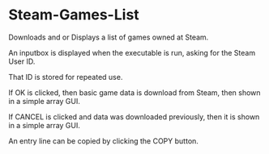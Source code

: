 # Steam-Games-List
Downloads and or Displays a list of games owned at Steam.

An inputbox is displayed when the executable is run, asking for the Steam User ID.

That ID is stored for repeated use.

If OK is clicked, then basic game data is download from Steam, then shown in a simple array GUI.

If CANCEL is clicked and data was downloaded previously, then it is shown in a simple array GUI.

An entry line can be copied by clicking the COPY button.

